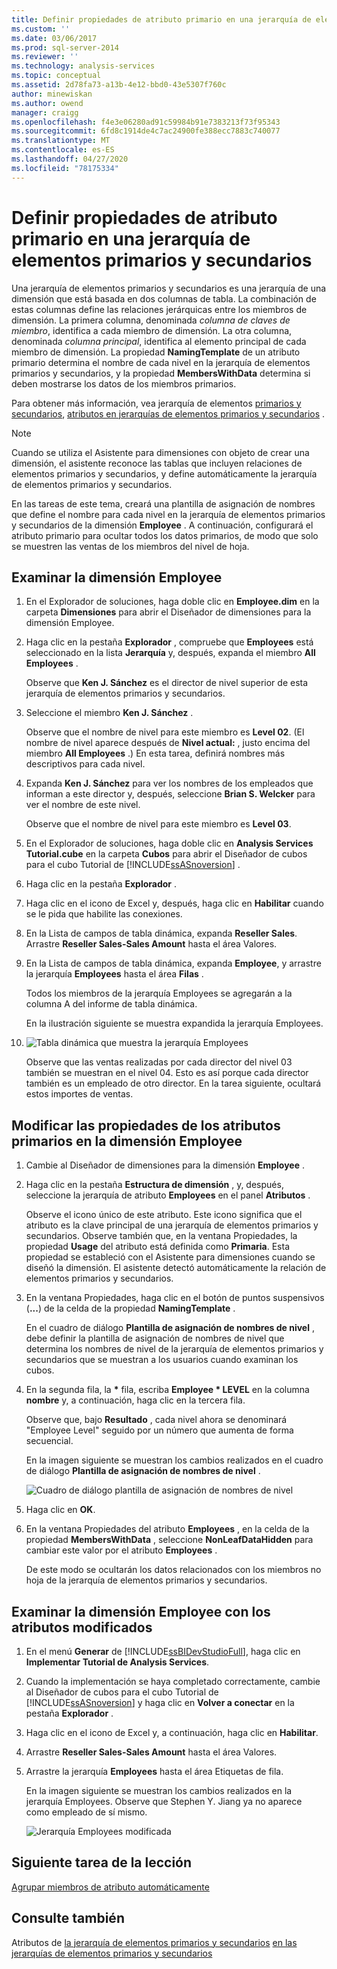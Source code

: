 ```yaml
---
title: Definir propiedades de atributo primario en una jerarquía de elementos primarios y secundarios | Microsoft Docs
ms.custom: ''
ms.date: 03/06/2017
ms.prod: sql-server-2014
ms.reviewer: ''
ms.technology: analysis-services
ms.topic: conceptual
ms.assetid: 2d78fa73-a13b-4e12-bbd0-43e5307f760c
author: minewiskan
ms.author: owend
manager: craigg
ms.openlocfilehash: f4e3e06280ad91c59984b91e7383213f73f95343
ms.sourcegitcommit: 6fd8c1914de4c7ac24900fe388ecc7883c740077
ms.translationtype: MT
ms.contentlocale: es-ES
ms.lasthandoff: 04/27/2020
ms.locfileid: "78175334"
---
```

# <a name="defining-parent-attribute-properties-in-a-parent-child-hierarchy"></a>Definir propiedades de atributo primario en una jerarquía de elementos primarios y secundarios
  Una jerarquía de elementos primarios y secundarios es una jerarquía de una dimensión que está basada en dos columnas de tabla. La combinación de estas columnas define las relaciones jerárquicas entre los miembros de dimensión. La primera columna, denominada *columna de claves de miembro*, identifica a cada miembro de dimensión. La otra columna, denominada *columna principal*, identifica al elemento principal de cada miembro de dimensión. La propiedad **NamingTemplate** de un atributo primario determina el nombre de cada nivel en la jerarquía de elementos primarios y secundarios, y la propiedad **MembersWithData** determina si deben mostrarse los datos de los miembros primarios.

 Para obtener más información, vea jerarquía de elementos [primarios y secundarios](multidimensional-models/parent-child-dimension.md), [atributos en jerarquías de elementos primarios y secundarios](multidimensional-models/parent-child-dimension-attributes.md) .

> [!NOTE]
>  Cuando se utiliza el Asistente para dimensiones con objeto de crear una dimensión, el asistente reconoce las tablas que incluyen relaciones de elementos primarios y secundarios, y define automáticamente la jerarquía de elementos primarios y secundarios.

 En las tareas de este tema, creará una plantilla de asignación de nombres que define el nombre para cada nivel en la jerarquía de elementos primarios y secundarios de la dimensión **Employee** . A continuación, configurará el atributo primario para ocultar todos los datos primarios, de modo que solo se muestren las ventas de los miembros del nivel de hoja.

## <a name="browsing-the-employee-dimension"></a>Examinar la dimensión Employee

1.  En el Explorador de soluciones, haga doble clic en **Employee.dim** en la carpeta **Dimensiones** para abrir el Diseñador de dimensiones para la dimensión Employee.

2.  Haga clic en la pestaña **Explorador** , compruebe que **Employees** está seleccionado en la lista **Jerarquía** y, después, expanda el miembro **All Employees** .

     Observe que **Ken J. Sánchez** es el director de nivel superior de esta jerarquía de elementos primarios y secundarios.

3.  Seleccione el miembro **Ken J. Sánchez** .

     Observe que el nombre de nivel para este miembro es **Level 02**. (El nombre de nivel aparece después de **Nivel actual:** , justo encima del miembro **All Employees** .) En esta tarea, definirá nombres más descriptivos para cada nivel.

4.  Expanda **Ken J. Sánchez** para ver los nombres de los empleados que informan a este director y, después, seleccione **Brian S. Welcker** para ver el nombre de este nivel.

     Observe que el nombre de nivel para este miembro es **Level 03**.

5.  En el Explorador de soluciones, haga doble clic en **Analysis Services Tutorial.cube** en la carpeta **Cubos** para abrir el Diseñador de cubos para el cubo Tutorial de [!INCLUDE[ssASnoversion](../includes/ssasnoversion-md.md)] .

6.  Haga clic en la pestaña **Explorador** .

7.  Haga clic en el icono de Excel y, después, haga clic en **Habilitar** cuando se le pida que habilite las conexiones.

8.  En la Lista de campos de tabla dinámica, expanda **Reseller Sales**. Arrastre **Reseller Sales-Sales Amount** hasta el área Valores.

9. En la Lista de campos de tabla dinámica, expanda **Employee**, y arrastre la jerarquía **Employees** hasta el área **Filas** .

     Todos los miembros de la jerarquía Employees se agregarán a la columna A del informe de tabla dinámica.

     En la ilustración siguiente se muestra expandida la jerarquía Employees.

10. ![Tabla dinámica que muestra la jerarquía Employees](../../2014/tutorials/media/l4-employee-1.gif "Tabla dinámica que muestra la jerarquía Employees")

     Observe que las ventas realizadas por cada director del nivel 03 también se muestran en el nivel 04. Esto es así porque cada director también es un empleado de otro director. En la tarea siguiente, ocultará estos importes de ventas.

## <a name="modifying-parent-attribute-properties-in-the-employee-dimension"></a>Modificar las propiedades de los atributos primarios en la dimensión Employee

1.  Cambie al Diseñador de dimensiones para la dimensión **Employee** .

2.  Haga clic en la pestaña **Estructura de dimensión** , y, después, seleccione la jerarquía de atributo **Employees** en el panel **Atributos** .

     Observe el icono único de este atributo. Este icono significa que el atributo es la clave principal de una jerarquía de elementos primarios y secundarios. Observe también que, en la ventana Propiedades, la propiedad **Usage** del atributo está definida como **Primaria**. Esta propiedad se estableció con el Asistente para dimensiones cuando se diseñó la dimensión. El asistente detectó automáticamente la relación de elementos primarios y secundarios.

3.  En la ventana Propiedades, haga clic en el botón de puntos suspensivos (**...**) de la celda de la propiedad **NamingTemplate** .

     En el cuadro de diálogo **Plantilla de asignación de nombres de nivel** , debe definir la plantilla de asignación de nombres de nivel que determina los nombres de nivel de la jerarquía de elementos primarios y secundarios que se muestran a los usuarios cuando examinan los cubos.

4.  En la segunda fila, la **\*** fila, escriba **Employee \* LEVEL** en la columna **nombre** y, a continuación, haga clic en la tercera fila.

     Observe que, bajo **Resultado** , cada nivel ahora se denominará "Employee Level" seguido por un número que aumenta de forma secuencial.

     En la imagen siguiente se muestran los cambios realizados en el cuadro de diálogo **Plantilla de asignación de nombres de nivel** .

     ![Cuadro de diálogo plantilla de asignación de nombres de nivel](../../2014/tutorials/media/l4-namingtemplate.gif "Cuadro de diálogo Plantilla de asignación de nombres de nivel")

5.  Haga clic en **OK**.

6.  En la ventana Propiedades del atributo **Employees** , en la celda de la propiedad **MembersWithData** , seleccione **NonLeafDataHidden** para cambiar este valor por el atributo **Employees** .

     De este modo se ocultarán los datos relacionados con los miembros no hoja de la jerarquía de elementos primarios y secundarios.

## <a name="browsing-the-employee-dimension-with-the-modified-attributes"></a>Examinar la dimensión Employee con los atributos modificados

1.  En el menú **Generar** de [!INCLUDE[ssBIDevStudioFull](../includes/ssbidevstudiofull-md.md)], haga clic en **Implementar Tutorial de Analysis Services**.

2.  Cuando la implementación se haya completado correctamente, cambie al Diseñador de cubos para el cubo Tutorial de [!INCLUDE[ssASnoversion](../includes/ssasnoversion-md.md)] y haga clic en **Volver a conectar** en la pestaña **Explorador** .

3.  Haga clic en el icono de Excel y, a continuación, haga clic en **Habilitar**.

4.  Arrastre **Reseller Sales-Sales Amount** hasta el área Valores.

5.  Arrastre la jerarquía **Employees** hasta el área Etiquetas de fila.

     En la imagen siguiente se muestran los cambios realizados en la jerarquía Employees. Observe que Stephen Y. Jiang ya no aparece como empleado de sí mismo.

     ![Jerarquía Employees modificada](../../2014/tutorials/media/l4-employee-2.png "Jerarquía Employees modificada")

## <a name="next-task-in-lesson"></a>Siguiente tarea de la lección
 [Agrupar miembros de atributo automáticamente](lesson-4-3-automatically-grouping-attribute-members.md)

## <a name="see-also"></a>Consulte también
 Atributos de [la jerarquía de elementos primarios y secundarios](multidimensional-models/parent-child-dimension.md) [en las jerarquías de elementos primarios y secundarios](multidimensional-models/parent-child-dimension-attributes.md)


